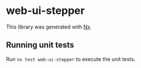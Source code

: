 # web-ui-stepper

This library was generated with [Nx](https://nx.dev).

## Running unit tests

Run `nx test web-ui-stepper` to execute the unit tests.
